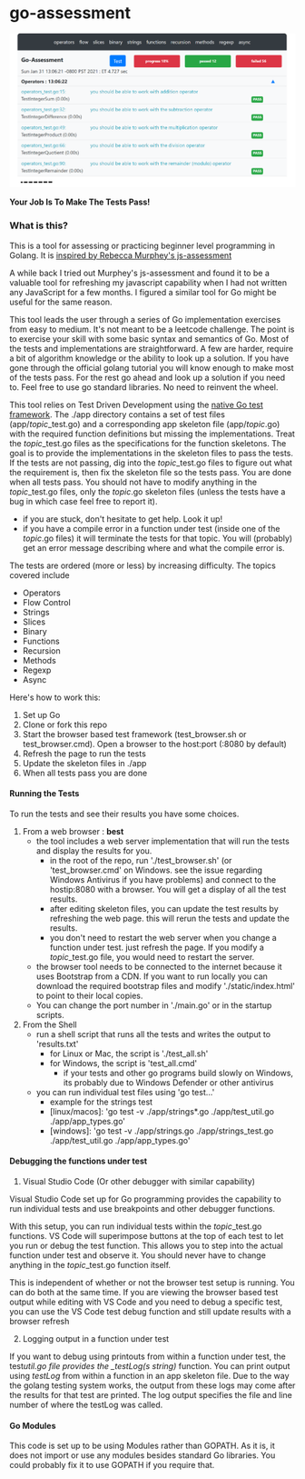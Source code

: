 # go-assessment

<p text-align="center">
<img src="static/screenshot.png" width=600/>
<p>

**Your Job Is To Make The Tests Pass!**

### What is this?

This is a tool for assessing or practicing beginner level programming in Golang. It is [inspired by Rebecca Murphey's js-assessment](https://github.com/rmurphey/js-assessment)

A while back I tried out Murphey's js-assessment and found it to be a valuable tool for refreshing my javascript capability when I
had not written any JavaScript for a few months. I figured a similar tool for Go might be useful
for the same reason.

This tool leads the user through a series of Go implementation exercises from easy to medium.
It's not meant to be a leetcode challenge. The point is to exercise your skill with some basic syntax and semantics of Go.
Most of the tests and implementations are straightforward. A few are harder, require a bit of
algorithm knowledge or the ability to look up a solution. If you have gone through the
official golang tutorial you will know enough to make most of the tests pass. For the rest
go ahead and look up a solution if you need to. Feel free to use go standard libraries.
No need to reinvent the wheel.

This tool relies on Test Driven Development using the
[native Go test framework](https://golang.org/pkg/testing/). The ./app directory
contains a set of test files (app/_topic_\_test.go) and a corresponding app skeleton file (app/_topic_.go) with
the required function definitions but missing the implementations. Treat the _topic_\_test.go files
as the specifications for the function skeletons. The goal is to provide the implementations in the
skeleton files to pass the tests. If the tests are not passing, dig into the _topic_\_test.go files
to figure out what the requirement is, then fix the skeleton file so the tests pass.
You are done when all tests pass. You should not have to modify anything in the _topic_\_test.go files,
only the _topic_.go skeleton files (unless the tests have a bug in which case feel free to report it).

- if you are stuck, don't hesitate to get help. Look it up!
- if you have a compile error in a function under test (inside one of the _topic_.go files) it will terminate the tests for that topic. You will (probably) get an error message describing where and what the compile error is.

The tests are ordered (more or less) by increasing difficulty. The topics covered include

- Operators
- Flow Control
- Strings
- Slices
- Binary
- Functions
- Recursion
- Methods
- Regexp
- Async

Here's how to work this:

1. Set up Go
2. Clone or fork this repo
3. Start the browser based test framework (test_browser.sh or test_browser.cmd). Open a browser to the host:port (:8080 by default)
4. Refresh the page to run the tests
5. Update the skeleton files in ./app
6. When all tests pass you are done

#### Running the Tests

To run the tests and see their results you have some choices.

1. From a web browser : **best**
   - the tool includes a web server implementation that will run the tests and display the results for you.
     - in the root of the repo, run './test_browser.sh' (or 'test_browser.cmd' on Windows. see the issue regarding Windows Antivirus if you have problems) and connect to the hostip:8080 with a browser. You will get a display of all the test results.
     - after editing skeleton files, you can update the test results by refreshing the web page. this will rerun the tests and update the results.
     - you don't need to restart the web server when you change a function under test. just refresh the page. If you modify a _topic_\_test.go file, you would need to restart the server.
   - the browser tool needs to be connected to the internet because it uses Bootstrap from a CDN. If you want to run locally you can download the required bootstrap files and modify './static/index.html' to point to their local copies.
   - You can change the port number in './main.go' or in the startup scripts.
2. From the Shell
   - run a shell script that runs all the tests and writes the output to 'results.txt'
     - for Linux or Mac, the script is './test_all.sh'
     - for Windows, the script is 'test_all.cmd'
       - if your tests and other go programs build slowly on Windows, its probably due to Windows Defender or other antivirus
   - you can run individual test files using 'go test...'
     - example for the strings test
     - \[linux/macos\]: 'go test -v ./app/strings\*.go ./app/test_util.go ./app/app_types.go'
     - \[windows\]: 'go test -v ./app/strings.go ./app/strings_test.go ./app/test_util.go ./app/app_types.go'

#### Debugging the functions under test

1. Visual Studio Code (Or other debugger with similar capability)

Visual Studio Code set up for Go programming provides the capability to run individual tests and use breakpoints and other debugger functions.

With this setup, you can run individual tests within the _topic_\_test.go functions. VS Code will superimpose buttons
at the top of each test to let you run or debug the test function. This allows you to step into the actual function
under test and observe it. You should never have to change anything in the _topic_\_test.go function itself.

This is independent of whether or not the browser test setup is running. You can do both at the same time. If you
are viewing the browser based test output while editing with VS Code and you need to debug a specific test, you can
use the VS Code test debug function and still update results with a browser refresh

2. Logging output in a function under test

If you want to debug using printouts from within a function under test, the test*util.go file provides the \_testLog(s string)* function.
You can print output using _testLog_ from within a function in an app skeleton file. Due to the way the golang testing system works, the output from these logs may come after the results for that test are printed. The log output specifies the file and line number of where the testLog was called.

#### Go Modules

This code is set up to be using Modules rather than GOPATH. As it is, it does not import or use any modules besides standard Go libraries. You could probably fix it to use GOPATH if you require that.
